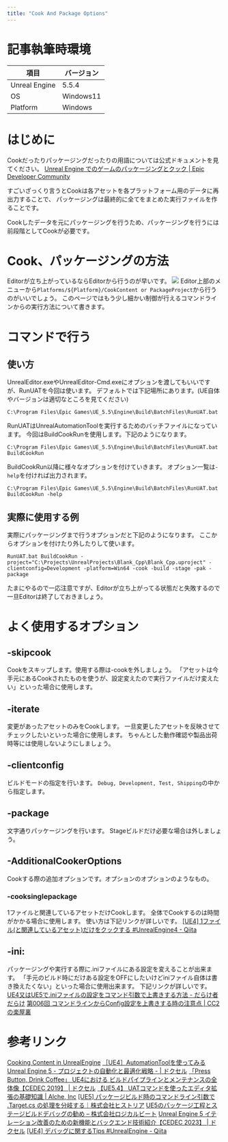 ```yaml
---
title: "Cook And Package Options"
---
```

# 記事執筆時環境
| 項目              | バージョン       |
|-------------------|------------------|
| Unreal Engine     | 5.5.4            |
| OS           | Windows11   |
| Platform | Windows |

# はじめに
Cookだったりパッケージングだったりの用語については公式ドキュメントを見てください。
[Unreal Engine でのゲームのパッケージングとクック | Epic Developer Community](https://dev.epicgames.com/documentation/ja-jp/unreal-engine/packaging-and-cooking-games-in-unreal-engine)

すごいざっくり言うとCookは各アセットを各プラットフォーム用のデータに再出力することで、
パッケージングは最終的に全てをまとめた実行ファイルを作ることです。

Cookしたデータを元にパッケージングを行うため、パッケージングを行うには前段階としてCookが必要です。

# Cook、パッケージングの方法
Editorが立ち上がっているならEditorから行うのが早いです。
![](https://storage.googleapis.com/zenn-user-upload/e24230320163-20250502.png)
Editor上部のメニューから`Platforms/${Platform}/CookContent or PackageProject`から行うのがいいでしょう。
このページではもう少し細かい制御が行えるコマンドラインからの実行方法について書きます。

# コマンドで行う
## 使い方
UnrealEditor.exeやUnrealEditor-Cmd.exeにオプションを渡してもいいですが、RunUATを今回は使います。
デフォルトでは下記場所にあります。(UE自体やバージョンは適切なところを見てください)
```
C:\Program Files\Epic Games\UE_5.5\Engine\Build\BatchFiles\RunUAT.bat
```

RunUATはUnrealAutomationToolを実行するためのバッチファイルになっています。
今回はBuildCookRunを使用します。下記のようになります。
```
C:\Program Files\Epic Games\UE_5.5\Engine\Build\BatchFiles\RunUAT.bat BuildCookRun
```
BuildCookRun以降に様々なオプションを付けていきます。
オプション一覧は`-help`を付ければ出力されます。
```
C:\Program Files\Epic Games\UE_5.5\Engine\Build\BatchFiles\RunUAT.bat BuildCookRun -help
```

## 実際に使用する例
実際にパッケージングまで行うオプションだと下記のようになります。
ここからオプションを付けたり外したりして使います。
```
RunUAT.bat BuildCookRun -project="C:\Projects\UnrealProjects\Blank_Cpp\Blank_Cpp.uproject" -clientconfig=Development -platform=Win64 -cook -build -stage -pak -package
```
たまにやるので一応注意ですが、Editorが立ち上がってる状態だと失敗するので一旦Editorは終了しておきましょう。

# よく使用するオプション
## -skipcook
Cookをスキップします。使用する際は-cookを外しましょう。
「アセットは今手元にあるCookされたものを使うが、設定変えたので実行ファイルだけ変えたい」といった場合に使用します。

## -iterate
変更があったアセットのみをCookします。
一旦変更したアセットを反映させてチェックしたいといった場合に使用します。
ちゃんとした動作確認や製品出荷時等には使用しないようにしましょう。

## -clientconfig
ビルドモードの指定を行います。
`Debug, Development, Test, Shipping`の中から指定します。

## -package
文字通りパッケージングを行います。
Stageビルドだけ必要な場合は外しましょう。

## -AdditionalCookerOptions
Cookする際の追加オプションです。オプションのオプションのようなもの。
### -cooksinglepackage
1ファイルと関連しているアセットだけCookします。
全体でCookするのは時間がかかる場合に使用します。
使い方は下記リンクが詳しいです。
[\[UE4\] 1ファイル\(と関連しているアセット\)だけをクックする \#UnrealEngine4 \- Qiita](https://qiita.com/EGJ-Takashi_Suzuki/items/ca9ab04c5b146e3ba5bd)

## -ini:
パッケージングや実行する際に.iniファイルにある設定を変えることが出来ます。
「手元のビルド時にだけある設定をOFFにしたいけどiniファイル自体は書き換えたくない」といった場合に使用出来ます。
下記リンクが詳しいです。
[UE4又はUE5で\.iniファイルの設定をコマンド引数で上書きする方法 \- だらけ者だらけ](https://darakemonodarake.hatenablog.jp/entry/2018/04/20/021034)
[第006回 コマンドラインからConfig設定を上書きする時の注意点 \| CC2の楽屋裏](https://www.cc2.co.jp/blog/?p=21872)

# 参考リンク
[Cooking Content in UnrealEngine](https://dev.epicgames.com/documentation/en-us/unreal-engine/cooking-content-in-unreal-engine)
[［UE4］AutomationToolを使ってみる](https://zenn.dev/kihoku/articles/ad7be2c491cd34)
[Unreal Engine 5 \- プロジェクトの自動化と最適化戦略 \- \| ドクセル](https://www.docswell.com/s/EpicGamesJapan/KYW623-2023-12-21-194650#p24)
[「Press Button, Drink Coffee」 UE4における ビルドパイプラインとメンテナンスの全体像【CEDEC 2019】 \| ドクセル](https://www.docswell.com/s/EpicGamesJapan/KLGQ75-UE4_CEDEC19_BuildPipeline)
[【UE5\.4】 UATコマンドを使ったエディタ拡張の基礎知識 \| Alche, Inc](https://blog.alche.studio/posts/PfeUMj1h44tlMJqJNyEJB/)
[\[UE5\] パッケージビルド時のコマンドライン引数で \.Target\.cs の処理を分岐する｜株式会社ヒストリア](https://historia.co.jp/archives/37811/)
[UE5のパッケージ工程とステージビルドデバッグの勧め – 株式会社ロジカルビート](https://logicalbeat.jp/blog/18908/)
[Unreal Engine 5 イテレーション改善のための新機能とバックエンド技術紹介【CEDEC 2023】 \| ドクセル](https://www.docswell.com/s/EpicGamesJapan/5W1L11-UE5_CEDEC2023_ImproveIteration)
[\[UE4\] デバッグに関するTips \#UnrealEngine \- Qiita](https://qiita.com/donbutsu17/items/93dcf3c3638cd603976f#%E3%82%A4%E3%83%86%E3%83%AC%E3%83%BC%E3%82%B7%E3%83%A7%E3%83%B3)

